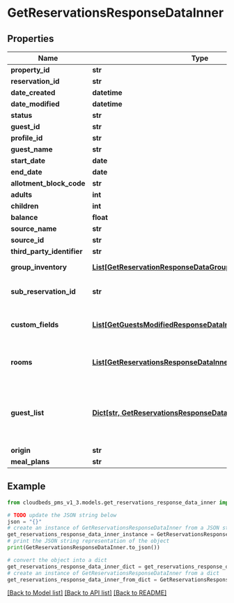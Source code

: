 # GetReservationsResponseDataInner


## Properties

Name | Type | Description | Notes
------------ | ------------- | ------------- | -------------
**property_id** | **str** | Properties identifier | [optional] 
**reservation_id** | **str** | Reservation&#39;s unique identifier | [optional] 
**date_created** | **datetime** |  | [optional] 
**date_modified** | **datetime** |  | [optional] 
**status** | **str** |  | [optional] 
**guest_id** | **str** |  | [optional] 
**profile_id** | **str** |  | [optional] 
**guest_name** | **str** |  | [optional] 
**start_date** | **date** |  | [optional] 
**end_date** | **date** |  | [optional] 
**allotment_block_code** | **str** | Allotment block code | [optional] 
**adults** | **int** |  | [optional] 
**children** | **int** |  | [optional] 
**balance** | **float** |  | [optional] 
**source_name** | **str** | Source of reservation | [optional] 
**source_id** | **str** | Booking source unique id | [optional] 
**third_party_identifier** | **str** |  | [optional] 
**group_inventory** | [**List[GetReservationResponseDataGroupInventoryInner]**](GetReservationResponseDataGroupInventoryInner.md) | Aggregate allotment block information | [optional] 
**sub_reservation_id** | **str** | If roomID or roomName are given, the respective subReservationID (to that room) is informed. | [optional] 
**custom_fields** | [**List[GetGuestsModifiedResponseDataInnerCustomFieldsInner]**](GetGuestsModifiedResponseDataInnerCustomFieldsInner.md) | List of reservation custom fields. Only returned if \&quot;includeCustomFields\&quot; is true | [optional] 
**rooms** | [**List[GetReservationsResponseDataInnerRoomsInner]**](GetReservationsResponseDataInnerRoomsInner.md) | Array with rooms information. Only returned if \&quot;includeAllRooms\&quot; is true | [optional] 
**guest_list** | [**Dict[str, GetReservationsResponseDataInnerGuestListValue]**](GetReservationsResponseDataInnerGuestListValue.md) | A map of guest IDs to guest objects (key is the Guest ID). It contains an entry for each guest included on the reservation. Only returned if \&quot;includeGuestsDetails\&quot; is true | [optional] 
**origin** | **str** | Reservation origin | [optional] 
**meal_plans** | **str** | Reservation meal plans | [optional] 

## Example

```python
from cloudbeds_pms_v1_3.models.get_reservations_response_data_inner import GetReservationsResponseDataInner

# TODO update the JSON string below
json = "{}"
# create an instance of GetReservationsResponseDataInner from a JSON string
get_reservations_response_data_inner_instance = GetReservationsResponseDataInner.from_json(json)
# print the JSON string representation of the object
print(GetReservationsResponseDataInner.to_json())

# convert the object into a dict
get_reservations_response_data_inner_dict = get_reservations_response_data_inner_instance.to_dict()
# create an instance of GetReservationsResponseDataInner from a dict
get_reservations_response_data_inner_from_dict = GetReservationsResponseDataInner.from_dict(get_reservations_response_data_inner_dict)
```
[[Back to Model list]](../README.md#documentation-for-models) [[Back to API list]](../README.md#documentation-for-api-endpoints) [[Back to README]](../README.md)


